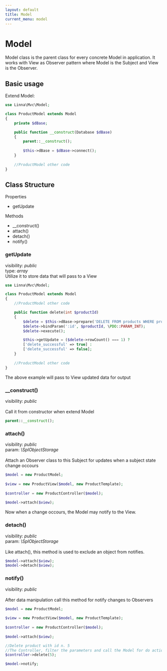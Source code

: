```yaml
---
layout: default
title: Model
current_menu: model
---
```


# Model

Model class is the parent class for every concrete Model in application. It works with View as Observer pattern where Model is the Subject and View is the Observer.

## Basic usage
Extend Model: 
```php
use Linna\Mvc\Model;

class ProductModel extends Model
{
    private $dBase;

    public function __construct(Database $dBase)
    {
        parent::__construct();
        
        $this->dBase = $dBase->connect();
    }
    
    //ProductModel other code
}
```

## Class Structure

Properties
- getUpdate

Methods
- __construct()
- attach()
- detach()
- notify()

### getUpdate
visibility: *public*<br/>
type: *array*<br/>
Utilize it to store data that will pass to a View
```php
use Linna\Mvc\Model;

class ProductModel extends Model
{
    //ProductModel other code

    public function delete(int $productId)
    {
        $delete = $this->dBase->prepare('DELETE FROM products WHERE product_id = :id');
        $delete->bindParam(':id', $productId, \PDO::PARAM_INT);
        $delete->execute();

        $this->getUpdate = ($delete->rowCount() === 1) ? 
        ['delete_successful' => true] : 
        ['delete_successful' => false];
    }
    
    //ProductModel other code
}
```
The above example will pass to View updated data for output

### __construct()
visibility: *public*<br/><br/>
Call it from constructor when extend Model
```php
parent::__construct();
```

### attach()
visibility: *public*<br/>
param: *\SplObjectStorage*<br/><br/>
Attach an Observer class to this Subject for updates when a subject state change occours
```php
$model = new ProductModel;
        
$view = new ProductView($model, new ProductTemplate);
        
$controller = new ProductController($model);
        
$model->attach($view);
```
Now when a change occours, the Model may notify to the View.

### detach()
visibility: *public*<br/>
param: *\SplObjectStorage*<br/><br/>
Like attach(), this method is used to exclude an object from notifies.
```php
$model->attach($view);
$model->detach($view);
```
### notify()
visibility: *public*<br/><br>
After data manipulation call this method for notify changes to Observers
```php
$model = new ProductModel;
        
$view = new ProductView($model, new ProductTemplate);
        
$controller = new ProductController($model);
        
$model->attach($view);

//Delete product with id n. 5
//The Controller, filter the parameters and call the Model for do actions on data
$controller->delete(5);

$model->notify;
```
